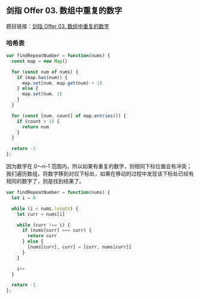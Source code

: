 ## 剑指 Offer 03. 数组中重复的数字

题目链接：[剑指 Offer 03. 数组中重复的数字](https://leetcode-cn.com/problems/shu-zu-zhong-zhong-fu-de-shu-zi-lcof/)

### 哈希表

```js
var findRepeatNumber = function(nums) {
  const map = new Map()

  for (const num of nums) {
    if (map.has(num)) {
      map.set(num, map.get(num) + 1)
    } else {
      map.set(num, 1)
    }
  }

  for (const [num, count] of map.entries()) {
    if (count > 1) {
      return num
    }
  }

  return -1
};
```

因为数字在 0～n-1 范围内，所以如果有重复的数字，则相同下标位置会有冲突；我们遍历数组，将数字移到对应下标处，如果在移动的过程中发现该下标处已经有相同的数字了，则是找到结果了。

```js
var findRepeatNumber = function(nums) {
  let i = 0

  while (i < nums.length) {
    let curr = nums[i]

    while (curr !== i) {
      if (nums[curr] === curr) {
        return curr
      } else {
        [nums[curr], curr] = [curr, nums[curr]]
      }
    }

    i++
  }

  return -1
};
```
